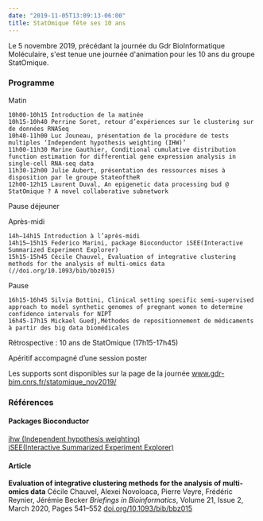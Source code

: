 ```yaml
---
date: "2019-11-05T13:09:13-06:00"
title: StatOmique fête ses 10 ans
---
```


Le 5 novembre 2019, précédant la journée du Gdr BioInformatique Moléculaire, s'est tenue une journée d'animation pour les 10 ans du groupe StatOmique.

### Programme


Matin

    10h00-10h15 Introduction de la matinée
    10h15-10h40 Perrine Soret, retour d’expériences sur le clustering sur de données RNASeq
    10h40-11h00 Luc Jouneau, présentation de la procédure de tests multiples ‘Independent hypothesis weighting (IHW)’
    11h00-11h30 Marine Gauthier, Conditional cumulative distribution function estimation for differential gene expression analysis in single-cell RNA-seq data
    11h30-12h00 Julie Aubert, présentation des ressources mises à disposition par le groupe StateoftheR
    12h00-12h15 Laurent Duval, An epigenetic data processing bud @ StatOmique ? A novel collaborative subnetwork

Pause déjeuner

Après-midi

    14h–14h15 Introduction à l’après-midi
    14h15–15h15 Federico Marini, package Bioconductor iSEE(Interactive Summarized Experiment Explorer)
    15h15-15h45 Cécile Chauvel, Evaluation of integrative clustering methods for the analysis of multi-omics data (//doi.org/10.1093/bib/bbz015)

Pause

    16h15-16h45 Silvia Bottini, Clinical setting specific semi-supervised approach to model synthetic genomes of pregnant women to determine confidence intervals for NIPT
    16h45-17h15 Mickael Guedj,Méthodes de repositionnement de médicaments à partir des big data biomédicales

Rétrospective : 10 ans de StatOmique (17h15-17h45)

Apéritif accompagné d’une session poster

Les supports sont disponibles sur la page de la journée www.gdr-bim.cnrs.fr/statomique_nov2019/

### Références

#### Packages Bioconductor

[ihw (Independent hypothesis weighting)](https://doi.org/doi:10.18129/B9.bioc.IHW)  
[iSEE(Interactive Summarized Experiment Explorer)](https://doi.org/doi:10.18129/B9.bioc.iSEE)  

#### Article

**Evaluation of integrative clustering methods for the analysis of multi-omics data**
Cécile Chauvel, Alexei Novoloaca, Pierre Veyre, Frédéric Reynier, Jérémie Becker
_Briefings in Bioinformatics_, Volume 21, Issue 2, March 2020, Pages 541–552
[doi.org/10.1093/bib/bbz015](https://doi.org/10.1093/bib/bbz015)  
